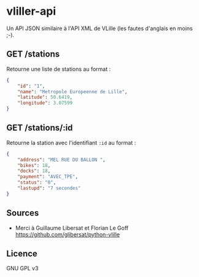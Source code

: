 # vliller-api

Un API JSON similaire à l'API XML de VLille (les fautes d'anglais en moins ;-).

## GET /stations

Retourne une liste de stations au format :
```json
{
    "id": "1",
    "name": "Metropole Europeenne de Lille",
    "latitude": 50.6419,
    "longitude": 3.07599
}
```

## GET /stations/:id

Retourne la station avec l'identifiant `:id` au format :
```json
{
    "address": "MEL RUE DU BALLON ",
    "bikes": 18,
    "docks": 18,
    "payment": "AVEC_TPE",
    "status": "0",
    "lastupd": "7 secondes"
}
```

## Sources

- Merci à Guillaume Libersat et Florian Le Goff https://github.com/glibersat/python-vlille

## Licence

GNU GPL v3
